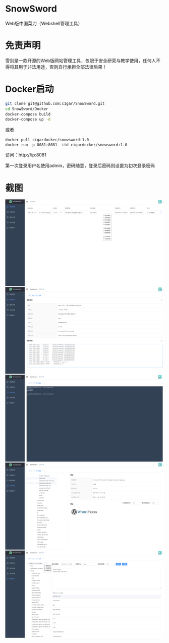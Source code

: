 # SnowSword
Web版中国菜刀（Webshell管理工具）


# 免责声明
雪剑是一款开源的Web版网站管理工具，仅限于安全研究与教学使用，任何人不得将其用于非法用途，否则自行承担全部法律后果！


# Docker启动
```bash
git clone git@github.com:c1gar/SnowSword.git
cd SnowSword/Docker
docker-compose build
docker-compose up -d
```
或者
```
docker pull cigardocker/snowsword:1.0
docker run -p 8081:8081 -itd cigardocker/snowsword:1.0
```

访问：http://ip:8081

第一次登录用户名使用admin，密码随意，登录后密码则设置为初次登录密码


# 截图
![dashboard](screenshot/dashboard.png)
![overview](screenshot/overview.png)
![terminal](screenshot/terminal.png)
![filemanager](screenshot/filemanager.png)
![database](screenshot/database.png)